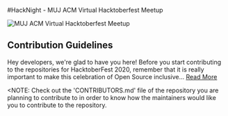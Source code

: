 #HackNight - MUJ ACM Virtual Hacktoberfest Meetup

![MUJ ACM Virtual Hacktoberfest Meetup](https://github.com/mujacm/Python/blob/main/Images/mujacmvirtualmeetup.jpg)

## Contribution Guidelines
Hey developers, we're glad to have you here! Before you start contributing to the repositories for HacktoberFest 2020, remember that it is really important to make this celebration of Open Source inclusive... [Read More](https://github.com/mujacm/Python/blob/main/CONTRIBUTIONGUIDELINES.md)

<NOTE: Check out the 'CONTRIBUTORS.md' file of the repository you are planning to contribute to in order to know how the maintainers would like you to contribute to the repository.
